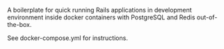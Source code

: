 A boilerplate for quick running Rails applications in development environment inside docker containers with PostgreSQL and Redis out-of-the-box.

See docker-compose.yml for instructions.
